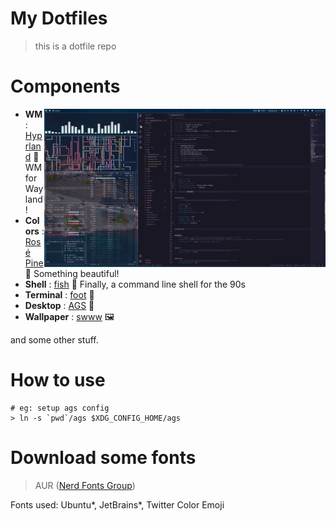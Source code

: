 # My Dotfiles
> this is a dotfile repo

# Components
<img src="./screenshots/2023072211071689995850.png" alt="" align="right" width="450px">

- **WM**        : [Hyprland](https://github.com/hyprwm/Hyprland) :art: WM for Wayland!
- **Colors**    : [Rosé Pine](https://rosepinetheme.com/) :rainbow: Something beautiful!
- **Shell**     : [fish](https://fishshell.com/) :shell: Finally, a command line shell for the 90s
- **Terminal**  : [foot](https://codeberg.org/dnkl/foot) :foot:
- **Desktop**   : [AGS](https://github.com/Aylur/ags) :rocket:
- **Wallpaper** : [swww](https://github.com/LGFae/swww) 🖼️

and some other stuff.

# How to use
```
# eg: setup ags config
> ln -s `pwd`/ags $XDG_CONFIG_HOME/ags
```

# Download some fonts
> AUR ([Nerd Fonts Group](https://archlinux.org/groups/any/nerd-fonts/))

Fonts used: Ubuntu*, JetBrains*, Twitter Color Emoji
